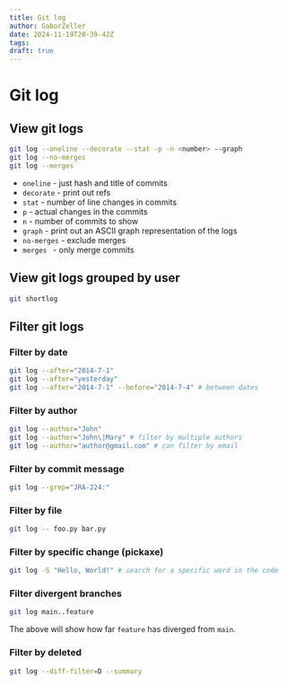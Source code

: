 ```yaml
---
title: Git log
author: GaborZeller
date: 2024-11-19T20-39-42Z
tags:
draft: true
---
```


# Git log

## View git logs

```sh
git log --oneline --decorate --stat -p -n <number> --graph
git log --no-merges
git log --merges
```

- `oneline` - just hash and title of commits
- `decorate` - print out refs
- `stat` - number of line changes in commits
- `p` - actual changes in the commits
- `n` - number of commits to show
- `graph` - print out an ASCII graph representation of the logs
- `no-merges` - exclude merges
- `merges ` - only merge commits

## View git logs grouped by user

```sh
git shortlog
```

## Filter git logs

### Filter by date

```sh
git log --after="2014-7-1"
git log --after="yesterday"
git log --after="2014-7-1" --before="2014-7-4" # between dates
```

### Filter by author

```sh
git log --author="John"
git log --author="John\|Mary" # filter by multiple authors
git log --author="author@gmail.com" # can filter by email
```

### Filter by commit message

```sh
git log --grep="JRA-224:"
```

### Filter by file

```sh
git log -- foo.py bar.py
```

### Filter by specific change (pickaxe)

```sh
git log -S "Hello, World!" # search for a specific word in the code
```

### Filter divergent branches

```sh
git log main..feature
```

The above will show how far `feature` has diverged from `main`.

### Filter by deleted

```sh
git log --diff-filter=D --summary
```




